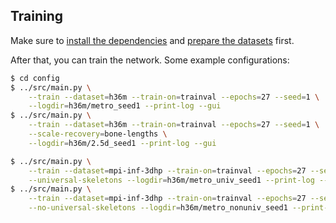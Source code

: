 ## Training

Make sure to [install the dependencies](DEPENDENCIES.md) and [prepare the datasets](DATASETS.md) first. 

After that, you can train the network. Some example configurations:

```bash
$ cd config
$ ../src/main.py \
    --train --dataset=h36m --train-on=trainval --epochs=27 --seed=1 \
    --logdir=h36m/metro_seed1 --print-log --gui
$ ../src/main.py \
    --train --dataset=h36m --train-on=trainval --epochs=27 --seed=1 \
    --scale-recovery=bone-lengths \
    --logdir=h36m/2.5d_seed1 --print-log --gui

$ ../src/main.py \
    --train --dataset=mpi-inf-3dhp --train-on=trainval --epochs=27 --seed=1 \
    --universal-skeletons --logdir=h36m/metro_univ_seed1 --print-log --gui
$ ../src/main.py \
    --train --dataset=mpi-inf-3dhp --train-on=trainval --epochs=27 --seed=1 \
    --no-universal-skeletons --logdir=h36m/metro_nonuniv_seed1 --print-log --gui
```